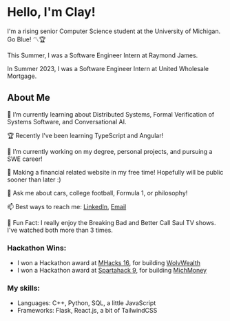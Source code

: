 # Hello, I'm Clay!
  I'm a rising senior Computer Science student at the University of Michigan. Go Blue! 〽️🏆
  
  This Summer, I was a Software Engineer Intern at Raymond James.
  
  In Summer 2023, I was a Software Engineer Intern at United Wholesale Mortgage. 
  

## About Me 
  🌱 I’m currently learning about Distributed Systems, Formal Verification of Systems Software, and Conversational AI.

  🏆 Recently I've been learning TypeScript and Angular!
  
  🔭 I’m currently working on my degree, personal projects, and pursuing a SWE career!
  
  🎯 Making a financial related website in my free time! Hopefully will be public sooner than later :)
  
  💬 Ask me about cars, college football, Formula 1, or philosophy!
  
  📫 Best ways to reach me: [LinkedIn](https://www.linkedin.com/in/clay-vanophem/), [Email](mailto:cvano@umich.edu)
  
  🍿 Fun Fact: I really enjoy the Breaking Bad and Better Call Saul TV shows. I've watched both more than 3 times.

### Hackathon Wins:
  - I won a Hackathon award at [MHacks 16](https://mhacks-16.devpost.com/), for building [WolvWealth](https://devpost.com/software/wolvwealth) 
  - I won a Hackathon award at [Spartahack 9](https://spartahack-9.devpost.com/), for building [MichMoney](https://devpost.com/software/michmoney) 
  

### My skills:
  - Languages: C++, Python, SQL, a little JavaScript
  - Frameworks: Flask, React.js, a bit of TailwindCSS


<!--
- ⚡ Fun fact: ...
-->
